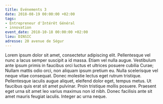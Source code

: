 ```yaml
---
title: Evénements 3
date: 2018-08-19 00:00:00 +02:00
tags:
- Entrepreneur d'Intérêt Général
- innovation
event_date: 2018-10-18 00:00:00 +02:00
lieu: DINSIC
adresse: 20 avenue de Ségur
---
```


Lorem ipsum dolor sit amet, consectetur adipiscing elit. Pellentesque vel nunc a lacus semper suscipit a id massa. Etiam vel nulla augue. Vestibulum ante ipsum primis in faucibus orci luctus et ultrices posuere cubilia Curae; Nullam mattis odio orci, non aliquam ipsum pretium eu. Nulla scelerisque vel neque vitae consequat. Donec molestie lectus eget rutrum tristique. Pellentesque iaculis augue aliquet, eleifend dolor eget, tempus metus. Ut faucibus quis erat sit amet pulvinar. Proin tristique mollis posuere. Praesent eget urna sit amet leo varius maximus non id nibh. Donec facilisis ante sit amet mauris feugiat iaculis. Integer ac urna neque.
